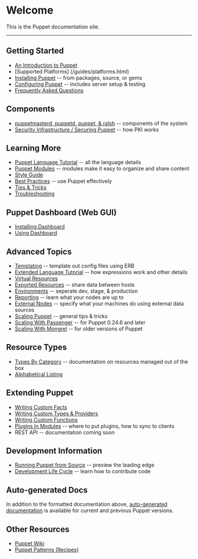 Welcome
=======

This is the Puppet documentation site. 

* * *


Getting Started
---------------

* [An Introduction to Puppet](/guides/introduction.html)
* [Supported Platforms] (/guides/platforms.html)
* [Installing Puppet](/guides/installation.html) -- from packages, source, or gems
* [Configuring Puppet](/guides/configuring.html) -- includes server setup & testing
* [Frequently Asked Questions](/guides/faq.html)

Components
----------

* [puppetmasterd, puppetd, puppet, & ralsh](/guides/tools.html) -- components of the system
* [Security Infrastructure / Securing Puppet](/guides/security.html) -- how PKI works

Learning More
-------------

* [Puppet Language Tutorial](/guides/language_tutorial.html) -- all the language details
* [Puppet Modules](/guides/modules.html) -- modules make it easy to organize and share content
* [Style Guide](/guides/style.html)
* [Best Practices](/guides/best_practices.html) -- use Puppet effectively
* [Tips & Tricks](/guides/techniques.html)
* [Troubleshooting](/guides/troubleshooting.html)

Puppet Dashboard (Web GUI)
--------------------------

* [Installing Dashboard](/guides/installing_dashboard.html)
* [Using Dashboard](/guides/using_dashboard.html)

Advanced Topics
---------------

* [Templating](/guides/templating.html) -- template out config files using ERB
* [Extended Language Tutorial](/guides/more_language.html) -- how expressions work and other details
* [Virtual Resources](/guides/virtual_resources.html)
* [Exported Resources](/guides/exported_resources.html) -- share data between hosts
* [Environments](/guides/environment.html) -- seperate dev, stage, & production
* [Reporting](/guides/reporting.html) -- learn what your nodes are up to
* [External Nodes](/guides/external_nodes.html) -- specify what your machines do using external data sources
* [Scaling Puppet](/guides/scaling.html) -- general tips & tricks
* [Scaling With Passenger](/guides/passenger.html) -- for Puppet 0.24.6 and later
* [Scaling With Mongrel](/guides/mongrel.html) -- for older versions of Puppet

Resource Types
--------------

* [Types By Category](/guides/types/) -- documentation on resources managed out of the box
* [Alphabetical Listing](/guides/types/alphabetical_index.html)

Extending Puppet
----------------

* [Writing Custom Facts](/guides/custom_facts.html)
* [Writing Custom Types & Providers](/guides/custom_types.html)
* [Writing Custom Functions](/guides/custom_functions.html)
* [Plugins In Modules](/guides/plugins_in_modules.html) -- where to put plugins, how to sync to clients
* REST API -- documentation coming soon

Development Information
-----------------------
* [Running Puppet from Source](/guides/from_source.html) -- preview the leading edge
* [Development Life Cycle](/guides/development_lifecycle.html) -- learn how to contribute code

Auto-generated Docs
-------------------

In addition to the formatted documentation above, [auto-generated documentation](references/) is available for current and previous Puppet versions. 

Other Resources
---------------

* [Puppet Wiki](http://reductivelabs.com/trac/puppet/wiki) 
* [Puppet Patterns (Recipes)](http://reductivelabs.com/trac/puppet/wiki/Recipes)

